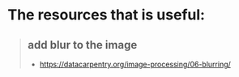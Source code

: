 # The resources that is useful:

> ## add blur to the image
> - https://datacarpentry.org/image-processing/06-blurring/
